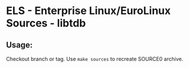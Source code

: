 # ELS - Enterprise Linux/EuroLinux Sources - libtdb
 
## Usage:
  Checkout branch or tag. Use `make sources` to recreate  SOURCE0 archive.
